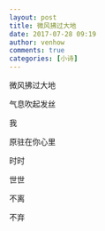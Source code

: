 ```yaml
---
layout: post
title: 微风拂过大地
date: 2017-07-28 09:19
author: venhow
comments: true
categories: [小诗]
---
```

微风拂过大地

气息吹起发丝

我

原驻在你心里

时时

世世

不离

不弃
